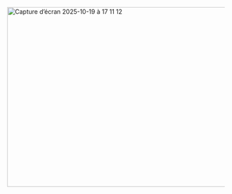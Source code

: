 <img width="741" height="418" alt="Capture d’écran 2025-10-19 à 17 11 12" src="https://github.com/user-attachments/assets/6d62e381-b8fa-4163-bc4b-f3a29cef5f9b" />
